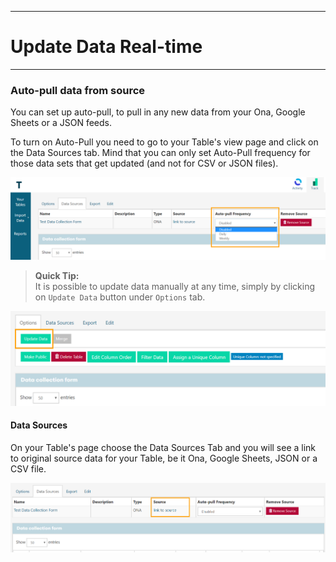 ****
# Update Data Real-time
---

### Auto-pull data from source

You can set up auto-pull, to pull in any new data from your Ona, Google Sheets or a JSON feeds.

To turn on Auto-Pull you need to go to your Table's view page and click on the Data Sources tab. Mind that you can only set Auto-Pull frequency for those data sets that get updated (and not for CSV or JSON files).

![](/assets/auto-pull.png)

> **Quick Tip:**   
> It is possible to update data manually at any time, simply by clicking on `Update Data` button under `Options` tab. 

![](/assets/update_data.PNG)
#### **Data Sources**

On your Table's page choose the Data Sources Tab and you will see a link to original source data for your Table, be it Ona, Google Sheets, JSON or a CSV file.  

![](/assets/data_source.PNG)
